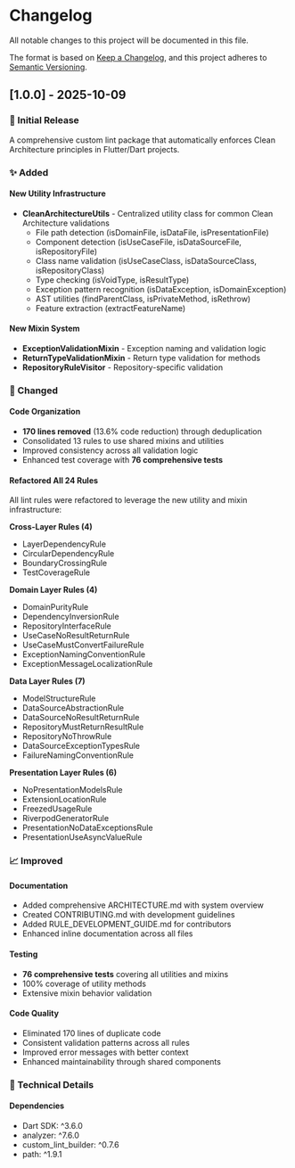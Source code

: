 # Changelog

All notable changes to this project will be documented in this file.

The format is based on [Keep a Changelog](https://keepachangelog.com/en/1.0.0/),
and this project adheres to [Semantic Versioning](https://semver.org/spec/v2.0.0.html).

## [1.0.0] - 2025-10-09

### 🎉 Initial Release

A comprehensive custom lint package that automatically enforces Clean Architecture principles in Flutter/Dart projects.

### ✨ Added

#### New Utility Infrastructure
- **CleanArchitectureUtils** - Centralized utility class for common Clean Architecture validations
  - File path detection (isDomainFile, isDataFile, isPresentationFile)
  - Component detection (isUseCaseFile, isDataSourceFile, isRepositoryFile)
  - Class name validation (isUseCaseClass, isDataSourceClass, isRepositoryClass)
  - Type checking (isVoidType, isResultType)
  - Exception pattern recognition (isDataException, isDomainException)
  - AST utilities (findParentClass, isPrivateMethod, isRethrow)
  - Feature extraction (extractFeatureName)

#### New Mixin System
- **ExceptionValidationMixin** - Exception naming and validation logic
- **ReturnTypeValidationMixin** - Return type validation for methods
- **RepositoryRuleVisitor** - Repository-specific validation

### 🔄 Changed

#### Code Organization
- **170 lines removed** (13.6% code reduction) through deduplication
- Consolidated 13 rules to use shared mixins and utilities
- Improved consistency across all validation logic
- Enhanced test coverage with **76 comprehensive tests**

#### Refactored All 24 Rules
All lint rules were refactored to leverage the new utility and mixin infrastructure:

**Cross-Layer Rules (4)**
- LayerDependencyRule
- CircularDependencyRule
- BoundaryCrossingRule
- TestCoverageRule

**Domain Layer Rules (4)**
- DomainPurityRule
- DependencyInversionRule
- RepositoryInterfaceRule
- UseCaseNoResultReturnRule
- UseCaseMustConvertFailureRule
- ExceptionNamingConventionRule
- ExceptionMessageLocalizationRule

**Data Layer Rules (7)**
- ModelStructureRule
- DataSourceAbstractionRule
- DataSourceNoResultReturnRule
- RepositoryMustReturnResultRule
- RepositoryNoThrowRule
- DataSourceExceptionTypesRule
- FailureNamingConventionRule

**Presentation Layer Rules (6)**
- NoPresentationModelsRule
- ExtensionLocationRule
- FreezedUsageRule
- RiverpodGeneratorRule
- PresentationNoDataExceptionsRule
- PresentationUseAsyncValueRule

### 📈 Improved

#### Documentation
- Added comprehensive ARCHITECTURE.md with system overview
- Created CONTRIBUTING.md with development guidelines
- Added RULE_DEVELOPMENT_GUIDE.md for contributors
- Enhanced inline documentation across all files

#### Testing
- **76 comprehensive tests** covering all utilities and mixins
- 100% coverage of utility methods
- Extensive mixin behavior validation

#### Code Quality
- Eliminated 170 lines of duplicate code
- Consistent validation patterns across all rules
- Improved error messages with better context
- Enhanced maintainability through shared components

### 🔧 Technical Details

#### Dependencies
- Dart SDK: ^3.6.0
- analyzer: ^7.6.0
- custom_lint_builder: ^0.7.6
- path: ^1.9.1


